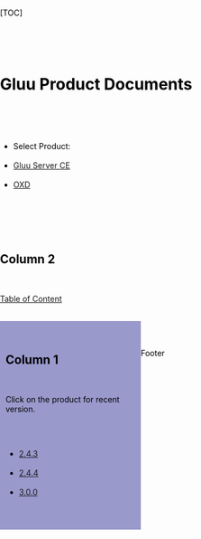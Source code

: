[TOC]
<!DOCTYPE HTML PUBLIC "-//W3C//DTD HTML 4.01//EN"
      
"http://www.w3.org/TR/html4/strict.dtd">
<html lang="en">
<head>
       <meta http-equiv="Content-Type" content="text/html;charset=utf-8">
       <title>Gluu Docs</title>
       <meta name="description" content="Gluu Documentation Central Hub">
       <meta name="author" content="Sample">
       <style type="text/css" media="screen, print, projection">
       body,
       html {
              margin:0;
              padding:0;
              color:#000;
              background:#a7a09a;
            }
       

      #wrap {
              width:750px;
              margin:0 auto;
              background:#99c;
            }
      #header {
              padding:5px 10px;
              background:#ddd;
              }

      h1 {
              margin:0;
         }


      #nav {
              padding:5px 10px;
              background:#c99;
           }
           

    #nav ul {
              margin:0;
              padding:0;
              list-style:none;
             }
    #nav li {
              display:inline;
              margin:0;
              padding:0;
             }
    #main {
              float:right;
              width:480px;
              padding:10px;
              background:#9c9;
          }
     h2 {
              margin:0 0 1em;
        }
     #sidebar {
              float:left;
              width:230px;
              padding:10px;
              background:#99c;
              }
     #footer {
              clear:both;
              padding:5px 10px;
              background:#cc9;
             }
    #footer p {
              margin:0;
              }
  * html #footer
              {
              height:1px;
              }
    
</style>
</head>
<body>
<div id="wrap"> 
      <div id="header"><h1>Gluu Product Documents</h1></div>
      <div id="nav">
           <ul>
             <li>Select Product:</li>
             <li><a href="/">Gluu Server CE</a></li>
             <li><a href="/">OXD</a></li>
           </ul>
      </div>
      <div id="main">
           <h2>Column 2</h2>
           <p><a href="/">Table of Content</a></p>
      </div>
      <div id="sidebar">
           <h2>Column 1</h2>
           <p>Click on the product for recent version.</p>
           <ul>
             <li><a href="/">2.4.3</a></li>
             <li><a href="/">2.4.4</a></li>
             <li><a href="/">3.0.0</a></li>
           </ul>
      </div>
      <div id="footer">
           <p>Footer</p>
      </div>
</div>
</body>
</html>
